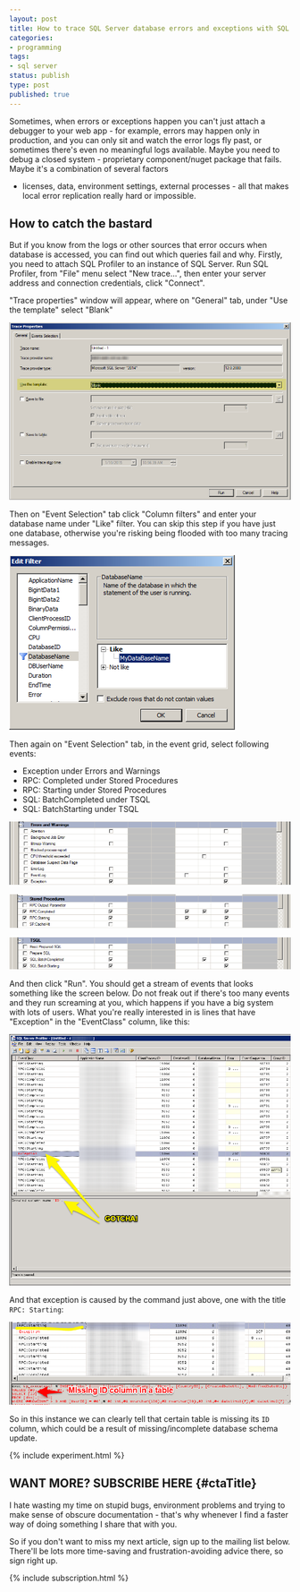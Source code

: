 ```yaml
---
layout: post
title: How to trace SQL Server database errors and exceptions with SQL Profiler
categories:
- programming
tags:
- sql server
status: publish
type: post
published: true
---
```

Sometimes, when errors or exceptions happen you can't just attach a debugger to your web app - for
example, errors may happen only in production, and you can only sit and watch the error logs fly
past, or sometimes there's even no meaningful logs available. Maybe you need to debug a closed
system - proprietary component/nuget package that fails. Maybe it's a combination of several factors
- licenses, data, environment settings, external processes - all that makes local error replication
really hard or impossible.

## How to catch the bastard
But if you know from the logs or other sources that error occurs when database is accessed, you can
find out which queries fail and why. Firstly, you need to attach SQL Profiler to an instance of SQL
Server. Run SQL Profiler, from "File" menu select "New trace...", then enter your server address and
connection credentials, click "Connect".

"Trace properties" window will appear, where on "General" tab, under "Use the template" select
"Blank"

![Trace window][1]

Then on "Event Selection" tab click "Column filters" and enter your database name under "Like"
filter. You can skip this step if you have just one database, otherwise you're risking being flooded
with too many tracing messages.

![Edit filter][2]

Then again on "Event Selection" tab, in the event grid, select following events:

- Exception under Errors and Warnings
- RPC: Completed under Stored Procedures
- RPC: Starting under Stored Procedures
- SQL: BatchCompleted under TSQL
- SQL: BatchStarting under TSQL

![Errors and warnings][3]

![Stored procedures][4]

![TSQL][5]

And then click "Run". You should get a stream of events that looks something like the screen below.
Do not freak out if there's too many events and they run screaming at you, which happens if you have
a big system with lots of users. What you're really interested in is lines that have "Exception" in
the "EventClass" column, like this:

![Events trace][6]

And that exception is caused by the command just above, one with the title `RPC: Starting`:

![Real cause, bitch!][7]

So in this instance we can clearly tell that certain table is missing its `ID` column, which
could be a result of missing/incomplete database schema update.

{% include experiment.html %}

## WANT MORE? SUBSCRIBE HERE {#ctaTitle}
I hate wasting my time on stupid bugs, environment problems and trying to make sense of obscure 
documentation - that's why whenever I find a faster way of doing something I share that with you.

So if you don't want to miss my next article, sign up to the mailing list below. There'll be lots
more time-saving and frustration-avoiding advice there, so sign right up.

{% include subscription.html %}

[1]:/img/profiler/trace-properties.png
[2]:/img/profiler/edit-filter.png
[3]:/img/profiler/errors-and-warnings.png
[4]:/img/profiler/stored-procedures.png
[5]:/img/profiler/tsql.png
[6]:/img/profiler/trace.png
[7]:/img/profiler/error.png

